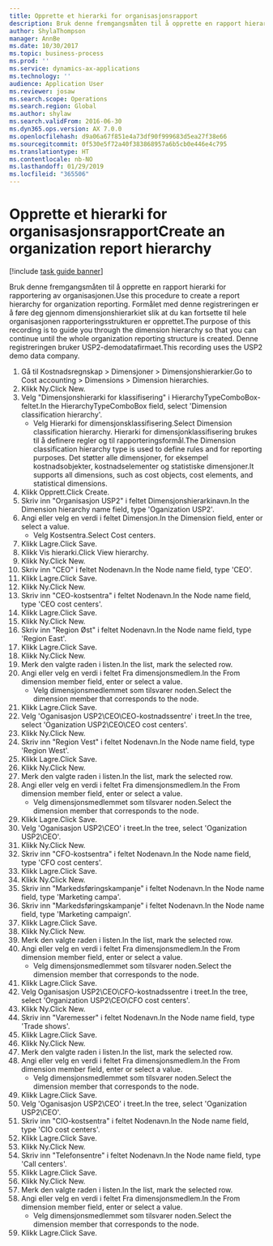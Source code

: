 ```yaml
---
title: Opprette et hierarki for organisasjonsrapport
description: Bruk denne fremgangsmåten til å opprette en rapport hierarki for rapportering av organisasjonen.
author: ShylaThompson
manager: AnnBe
ms.date: 10/30/2017
ms.topic: business-process
ms.prod: ''
ms.service: dynamics-ax-applications
ms.technology: ''
audience: Application User
ms.reviewer: josaw
ms.search.scope: Operations
ms.search.region: Global
ms.author: shylaw
ms.search.validFrom: 2016-06-30
ms.dyn365.ops.version: AX 7.0.0
ms.openlocfilehash: d9a06a67f851e4a73df90f999683d5ea27f38e66
ms.sourcegitcommit: 0f530e5f72a40f383868957a6b5cb0e446e4c795
ms.translationtype: HT
ms.contentlocale: nb-NO
ms.lasthandoff: 01/29/2019
ms.locfileid: "365506"
---
```

# <a name="create-an-organization-report-hierarchy"></a><span data-ttu-id="749cd-103">Opprette et hierarki for organisasjonsrapport</span><span class="sxs-lookup"><span data-stu-id="749cd-103">Create an organization report hierarchy</span></span>

[!include [task guide banner](../../includes/task-guide-banner.md)]

<span data-ttu-id="749cd-104">Bruk denne fremgangsmåten til å opprette en rapport hierarki for rapportering av organisasjonen.</span><span class="sxs-lookup"><span data-stu-id="749cd-104">Use this procedure to create a report hierarchy for organization reporting.</span></span> <span data-ttu-id="749cd-105">Formålet med denne registreringen er å føre deg gjennom dimensjonshierarkiet slik at du kan fortsette til hele organisasjonen rapporteringsstrukturen er opprettet.</span><span class="sxs-lookup"><span data-stu-id="749cd-105">The purpose of this recording is to guide you through the dimension hierarchy so that you can continue until the whole organization reporting structure is created.</span></span> <span data-ttu-id="749cd-106">Denne registreringen bruker USP2-demodatafirmaet.</span><span class="sxs-lookup"><span data-stu-id="749cd-106">This recording uses the USP2 demo data company.</span></span>

1. <span data-ttu-id="749cd-107">Gå til Kostnadsregnskap > Dimensjoner > Dimensjonshierarkier.</span><span class="sxs-lookup"><span data-stu-id="749cd-107">Go to Cost accounting > Dimensions > Dimension hierarchies.</span></span>
2. <span data-ttu-id="749cd-108">Klikk Ny.</span><span class="sxs-lookup"><span data-stu-id="749cd-108">Click New.</span></span>
3. <span data-ttu-id="749cd-109">Velg "Dimensjonshierarki for klassifisering" i HierarchyTypeComboBox-feltet.</span><span class="sxs-lookup"><span data-stu-id="749cd-109">In the HierarchyTypeComboBox field, select 'Dimension classification hierarchy'.</span></span>
    * <span data-ttu-id="749cd-110">Velg Hierarki for dimensjonsklassifisering.</span><span class="sxs-lookup"><span data-stu-id="749cd-110">Select Dimension classification hierarchy.</span></span> <span data-ttu-id="749cd-111">Hierarki for dimensjonklassifisering brukes til å definere regler og til rapporteringsformål.</span><span class="sxs-lookup"><span data-stu-id="749cd-111">The Dimension classification hierarchy type is used to define rules and for reporting purposes.</span></span> <span data-ttu-id="749cd-112">Det støtter alle dimensjoner, for eksempel kostnadsobjekter, kostnadselementer og statistiske dimensjoner.</span><span class="sxs-lookup"><span data-stu-id="749cd-112">It supports all dimensions, such as cost objects, cost elements, and statistical dimensions.</span></span>  
4. <span data-ttu-id="749cd-113">Klikk Opprett.</span><span class="sxs-lookup"><span data-stu-id="749cd-113">Click Create.</span></span>
5. <span data-ttu-id="749cd-114">Skriv inn "Organisasjon USP2" i feltet Dimensjonshierarkinavn.</span><span class="sxs-lookup"><span data-stu-id="749cd-114">In the Dimension hierarchy name field, type 'Oganization USP2'.</span></span>
6. <span data-ttu-id="749cd-115">Angi eller velg en verdi i feltet Dimensjon.</span><span class="sxs-lookup"><span data-stu-id="749cd-115">In the Dimension field, enter or select a value.</span></span>
    * <span data-ttu-id="749cd-116">Velg Kostsentra.</span><span class="sxs-lookup"><span data-stu-id="749cd-116">Select Cost centers.</span></span>  
7. <span data-ttu-id="749cd-117">Klikk Lagre.</span><span class="sxs-lookup"><span data-stu-id="749cd-117">Click Save.</span></span>
8. <span data-ttu-id="749cd-118">Klikk Vis hierarki.</span><span class="sxs-lookup"><span data-stu-id="749cd-118">Click View hierarchy.</span></span>
9. <span data-ttu-id="749cd-119">Klikk Ny.</span><span class="sxs-lookup"><span data-stu-id="749cd-119">Click New.</span></span>
10. <span data-ttu-id="749cd-120">Skriv inn "CEO" i feltet Nodenavn.</span><span class="sxs-lookup"><span data-stu-id="749cd-120">In the Node name field, type 'CEO'.</span></span>
11. <span data-ttu-id="749cd-121">Klikk Lagre.</span><span class="sxs-lookup"><span data-stu-id="749cd-121">Click Save.</span></span>
12. <span data-ttu-id="749cd-122">Klikk Ny.</span><span class="sxs-lookup"><span data-stu-id="749cd-122">Click New.</span></span>
13. <span data-ttu-id="749cd-123">Skriv inn "CEO-kostsentra" i feltet Nodenavn.</span><span class="sxs-lookup"><span data-stu-id="749cd-123">In the Node name field, type 'CEO cost centers'.</span></span>
14. <span data-ttu-id="749cd-124">Klikk Lagre.</span><span class="sxs-lookup"><span data-stu-id="749cd-124">Click Save.</span></span>
15. <span data-ttu-id="749cd-125">Klikk Ny.</span><span class="sxs-lookup"><span data-stu-id="749cd-125">Click New.</span></span>
16. <span data-ttu-id="749cd-126">Skriv inn "Region Øst" i feltet Nodenavn.</span><span class="sxs-lookup"><span data-stu-id="749cd-126">In the Node name field, type 'Region East'.</span></span>
17. <span data-ttu-id="749cd-127">Klikk Lagre.</span><span class="sxs-lookup"><span data-stu-id="749cd-127">Click Save.</span></span>
18. <span data-ttu-id="749cd-128">Klikk Ny.</span><span class="sxs-lookup"><span data-stu-id="749cd-128">Click New.</span></span>
19. <span data-ttu-id="749cd-129">Merk den valgte raden i listen.</span><span class="sxs-lookup"><span data-stu-id="749cd-129">In the list, mark the selected row.</span></span>
20. <span data-ttu-id="749cd-130">Angi eller velg en verdi i feltet Fra dimensjonsmedlem.</span><span class="sxs-lookup"><span data-stu-id="749cd-130">In the From dimension member field, enter or select a value.</span></span>
    * <span data-ttu-id="749cd-131">Velg dimensjonsmedlemmet som tilsvarer noden.</span><span class="sxs-lookup"><span data-stu-id="749cd-131">Select the dimension member that corresponds to the node.</span></span>  
21. <span data-ttu-id="749cd-132">Klikk Lagre.</span><span class="sxs-lookup"><span data-stu-id="749cd-132">Click Save.</span></span>
22. <span data-ttu-id="749cd-133">Velg 'Oganisasjon USP2\CEO\CEO-kostnadssentre' i treet.</span><span class="sxs-lookup"><span data-stu-id="749cd-133">In the tree, select 'Oganization USP2\CEO\CEO cost centers'.</span></span>
23. <span data-ttu-id="749cd-134">Klikk Ny.</span><span class="sxs-lookup"><span data-stu-id="749cd-134">Click New.</span></span>
24. <span data-ttu-id="749cd-135">Skriv inn "Region Vest" i feltet Nodenavn.</span><span class="sxs-lookup"><span data-stu-id="749cd-135">In the Node name field, type 'Region West'.</span></span>
25. <span data-ttu-id="749cd-136">Klikk Lagre.</span><span class="sxs-lookup"><span data-stu-id="749cd-136">Click Save.</span></span>
26. <span data-ttu-id="749cd-137">Klikk Ny.</span><span class="sxs-lookup"><span data-stu-id="749cd-137">Click New.</span></span>
27. <span data-ttu-id="749cd-138">Merk den valgte raden i listen.</span><span class="sxs-lookup"><span data-stu-id="749cd-138">In the list, mark the selected row.</span></span>
28. <span data-ttu-id="749cd-139">Angi eller velg en verdi i feltet Fra dimensjonsmedlem.</span><span class="sxs-lookup"><span data-stu-id="749cd-139">In the From dimension member field, enter or select a value.</span></span>
    * <span data-ttu-id="749cd-140">Velg dimensjonsmedlemmet som tilsvarer noden.</span><span class="sxs-lookup"><span data-stu-id="749cd-140">Select the dimension member that corresponds to the node.</span></span>  
29. <span data-ttu-id="749cd-141">Klikk Lagre.</span><span class="sxs-lookup"><span data-stu-id="749cd-141">Click Save.</span></span>
30. <span data-ttu-id="749cd-142">Velg 'Oganisasjon USP2\CEO' i treet.</span><span class="sxs-lookup"><span data-stu-id="749cd-142">In the tree, select 'Oganization USP2\CEO'.</span></span>
31. <span data-ttu-id="749cd-143">Klikk Ny.</span><span class="sxs-lookup"><span data-stu-id="749cd-143">Click New.</span></span>
32. <span data-ttu-id="749cd-144">Skriv inn "CFO-kostsentra" i feltet Nodenavn.</span><span class="sxs-lookup"><span data-stu-id="749cd-144">In the Node name field, type 'CFO cost centers'.</span></span>
33. <span data-ttu-id="749cd-145">Klikk Lagre.</span><span class="sxs-lookup"><span data-stu-id="749cd-145">Click Save.</span></span>
34. <span data-ttu-id="749cd-146">Klikk Ny.</span><span class="sxs-lookup"><span data-stu-id="749cd-146">Click New.</span></span>
35. <span data-ttu-id="749cd-147">Skriv inn "Markedsføringskampanje" i feltet Nodenavn.</span><span class="sxs-lookup"><span data-stu-id="749cd-147">In the Node name field, type 'Marketing campa'.</span></span>
36. <span data-ttu-id="749cd-148">Skriv inn "Markedsføringskampanje" i feltet Nodenavn.</span><span class="sxs-lookup"><span data-stu-id="749cd-148">In the Node name field, type 'Marketing campaign'.</span></span>
37. <span data-ttu-id="749cd-149">Klikk Lagre.</span><span class="sxs-lookup"><span data-stu-id="749cd-149">Click Save.</span></span>
38. <span data-ttu-id="749cd-150">Klikk Ny.</span><span class="sxs-lookup"><span data-stu-id="749cd-150">Click New.</span></span>
39. <span data-ttu-id="749cd-151">Merk den valgte raden i listen.</span><span class="sxs-lookup"><span data-stu-id="749cd-151">In the list, mark the selected row.</span></span>
40. <span data-ttu-id="749cd-152">Angi eller velg en verdi i feltet Fra dimensjonsmedlem.</span><span class="sxs-lookup"><span data-stu-id="749cd-152">In the From dimension member field, enter or select a value.</span></span>
    * <span data-ttu-id="749cd-153">Velg dimensjonsmedlemmet som tilsvarer noden.</span><span class="sxs-lookup"><span data-stu-id="749cd-153">Select the dimension member that corresponds to the node.</span></span>  
41. <span data-ttu-id="749cd-154">Klikk Lagre.</span><span class="sxs-lookup"><span data-stu-id="749cd-154">Click Save.</span></span>
42. <span data-ttu-id="749cd-155">Velg Oganisasjon USP2\CEO\CFO-kostnadssentre i treet.</span><span class="sxs-lookup"><span data-stu-id="749cd-155">In the tree, select 'Organization USP2\CEO\CFO cost centers'.</span></span>
43. <span data-ttu-id="749cd-156">Klikk Ny.</span><span class="sxs-lookup"><span data-stu-id="749cd-156">Click New.</span></span>
44. <span data-ttu-id="749cd-157">Skriv inn "Varemesser" i feltet Nodenavn.</span><span class="sxs-lookup"><span data-stu-id="749cd-157">In the Node name field, type 'Trade shows'.</span></span>
45. <span data-ttu-id="749cd-158">Klikk Lagre.</span><span class="sxs-lookup"><span data-stu-id="749cd-158">Click Save.</span></span>
46. <span data-ttu-id="749cd-159">Klikk Ny.</span><span class="sxs-lookup"><span data-stu-id="749cd-159">Click New.</span></span>
47. <span data-ttu-id="749cd-160">Merk den valgte raden i listen.</span><span class="sxs-lookup"><span data-stu-id="749cd-160">In the list, mark the selected row.</span></span>
48. <span data-ttu-id="749cd-161">Angi eller velg en verdi i feltet Fra dimensjonsmedlem.</span><span class="sxs-lookup"><span data-stu-id="749cd-161">In the From dimension member field, enter or select a value.</span></span>
    * <span data-ttu-id="749cd-162">Velg dimensjonsmedlemmet som tilsvarer noden.</span><span class="sxs-lookup"><span data-stu-id="749cd-162">Select the dimension member that corresponds to the node.</span></span>  
49. <span data-ttu-id="749cd-163">Klikk Lagre.</span><span class="sxs-lookup"><span data-stu-id="749cd-163">Click Save.</span></span>
50. <span data-ttu-id="749cd-164">Velg 'Oganisasjon USP2\CEO' i treet.</span><span class="sxs-lookup"><span data-stu-id="749cd-164">In the tree, select 'Oganization USP2\CEO'.</span></span>
51. <span data-ttu-id="749cd-165">Skriv inn "CIO-kostsentra" i feltet Nodenavn.</span><span class="sxs-lookup"><span data-stu-id="749cd-165">In the Node name field, type 'CIO cost centers'.</span></span>
52. <span data-ttu-id="749cd-166">Klikk Lagre.</span><span class="sxs-lookup"><span data-stu-id="749cd-166">Click Save.</span></span>
53. <span data-ttu-id="749cd-167">Klikk Ny.</span><span class="sxs-lookup"><span data-stu-id="749cd-167">Click New.</span></span>
54. <span data-ttu-id="749cd-168">Skriv inn "Telefonsentre" i feltet Nodenavn.</span><span class="sxs-lookup"><span data-stu-id="749cd-168">In the Node name field, type 'Call centers'.</span></span>
55. <span data-ttu-id="749cd-169">Klikk Lagre.</span><span class="sxs-lookup"><span data-stu-id="749cd-169">Click Save.</span></span>
56. <span data-ttu-id="749cd-170">Klikk Ny.</span><span class="sxs-lookup"><span data-stu-id="749cd-170">Click New.</span></span>
57. <span data-ttu-id="749cd-171">Merk den valgte raden i listen.</span><span class="sxs-lookup"><span data-stu-id="749cd-171">In the list, mark the selected row.</span></span>
58. <span data-ttu-id="749cd-172">Angi eller velg en verdi i feltet Fra dimensjonsmedlem.</span><span class="sxs-lookup"><span data-stu-id="749cd-172">In the From dimension member field, enter or select a value.</span></span>
    * <span data-ttu-id="749cd-173">Velg dimensjonsmedlemmet som tilsvarer noden.</span><span class="sxs-lookup"><span data-stu-id="749cd-173">Select the dimension member that corresponds to the node.</span></span>  
59. <span data-ttu-id="749cd-174">Klikk Lagre.</span><span class="sxs-lookup"><span data-stu-id="749cd-174">Click Save.</span></span>

